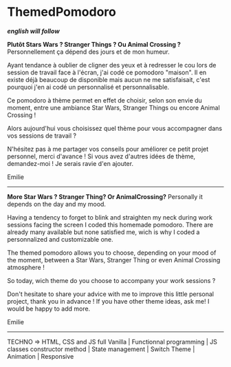 # ThemedPomodoro

**_english will follow_**

**Plutôt Stars Wars ? Stranger Things ? Ou Animal Crossing ?** Personnellement ça dépend des jours et de mon humeur.

Ayant tendance à oublier de cligner des yeux et à redresser le cou lors de session de travail face à l'écran, j'ai codé ce pomodoro "maison".
Il en existe déjà beaucoup de disponible mais aucun ne me satisfaisait, c'est pourquoi j'en ai codé un personnalisé et personnalisable.

Ce pomodoro à thème permet en effet de choisir, selon son envie du moment, entre une ambiance Star Wars, Stranger Things ou encore Animal Crossing !

Alors aujourd'hui vous choisissez quel thème pour vous accompagner dans vos sessions de travail ?

N'hésitez pas à me partager vos conseils pour améliorer ce petit projet personnel, merci d'avance !
Si vous avez d'autres idées de thème, demandez-moi ! Je serais ravie d'en ajouter.

Emilie

---

**More Star Wars ? Stranger Thing? Or AnimalCrossing?** Personally it depends on the day and my mood.

Having a tendency to forget to blink and straighten my neck during work sessions facing the screen I coded this homemade pomodoro.
There are already many available but none satisfied me, wich is why I coded a personnalized and customizable one.

The themed pomodoro allows you to choose, depending on your mood of the moment, between a Star Wars, Stranger Thing or even Animal Crossing atmosphere !

So today, wich theme do you choose to accompany your work sessions ?

Don't hesitate to share your advice with me to improve this little personal project, thank you in advance !
If you have other theme ideas, ask me! I would be happy to add more.

Emilie

---

TECHNO => HTML, CSS and JS full Vanilla | Functionnal programming | JS classes constructor method | State management | Switch Theme | Animation | Responsive
